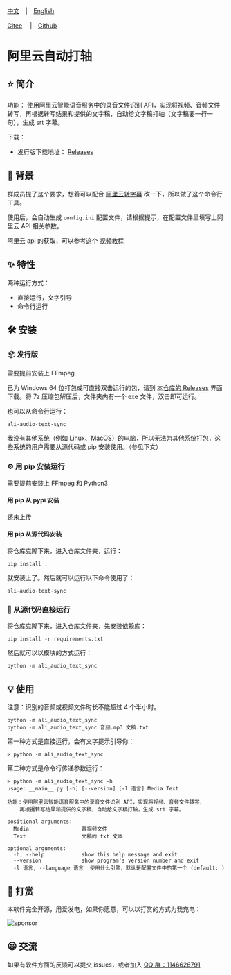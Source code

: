 [中文](./README.md)　|　[English](./README_en.md) 

[Gitee](https://gitee.com/haujet/ali-audio-text-sync) 　|　[Github](https://github.com/HaujetZhao/ali-audio-text-sync) 

# 阿里云自动打轴

## ⭐ 简介

功能： 使用阿里云智能语音服务中的录音文件识别 API，实现将视频、音频文件转写，再根据转写结果和提供的文字稿，自动给文字稿打轴（文字稿要一行一句），生成 srt 字幕。

下载：

- 发行版下载地址： [Releases](../../releases) 

## 📝 背景

群成员提了这个要求，想着可以配合 [阿里云转字幕](../../../ali-audio-to-srt) 改一下，所以做了这个命令行工具。

使用后，会自动生成 `config.ini` 配置文件，请根据提示，在配置文件里填写上阿里云 API 相关参数。

阿里云 api 的获取，可以参考这个 [视频教程](https://www.bilibili.com/video/BV18T4y1E7FF?p=11)

## ✨ 特性

两种运行方式：

- 直接运行，文字引导
- 命令行运行

## 🛠️ 安装

### 📦 发行版

需要提前安装上 FFmpeg

已为 Windows 64 位打包成可直接双击运行的包，请到 [本仓库的 Releases](../../releases) 界面下载。将 7z 压缩包解压后，文件夹内有一个 exe 文件，双击即可运行。 

也可以从命令行运行：

```
ali-audio-text-sync
```

我没有其他系统（例如 Linux、MacOS）的电脑，所以无法为其他系统打包，这些系统的用户需要从源代码或 pip 安装使用。（参见下文）

### ⚙️ 用 pip 安装运行

需要提前安装上 FFmpeg 和 Python3

#### 用 pip 从 pypi 安装

还未上传

#### 用 pip 从源代码安装

将仓库克隆下来，进入仓库文件夹，运行：

```
pip install .
```

就安装上了。然后就可以运行以下命令使用了：

```
ali-audio-text-sync
```

### 📄 从源代码直接运行

将仓库克隆下来，进入仓库文件夹，先安装依赖库：

```
pip install -r requirements.txt
```

然后就可以以模块的方式运行：

```
python -m ali_audio_text_sync
```

## 💡 使用

注意：识别的音频或视频文件时长不能超过 4 个半小时。

```
python -m ali_audio_text_sync
python -m ali_audio_text_sync 音频.mp3 文稿.txt
```

第一种方式是直接运行，会有文字提示引导你：

```
> python -m ali_audio_text_sync

```

第二种方式是命令行传递参数运行：

```
> python -m ali_audio_text_sync -h
usage: __main__.py [-h] [--version] [-l 语言] Media Text

功能：使用阿里云智能语音服务中的录音文件识别 API，实现将视频、音频文件转写，
    再根据转写结果和提供的文字稿，自动给文字稿打轴，生成 srt 字幕。

positional arguments:
  Media                 音视频文件
  Text                  文稿的 txt 文本

optional arguments:
  -h, --help            show this help message and exit
  --version             show program's version number and exit
  -l 语言, --language 语言  使用什么引擎，默认是配置文件中的第一个 (default: )
```

## 🔋 打赏

本软件完全开源，用爱发电，如果你愿意，可以以打赏的方式为我充电：

![sponsor](file://D:/Users/Haujet/Code/Python%20%E6%88%91%E7%9A%84%E4%BB%93%E5%BA%93/%E9%98%BF%E9%87%8C%E4%BA%91%E8%87%AA%E5%8A%A8%E6%89%93%E8%BD%B4/assets/Sponsor.png?lastModify=1614088252)

## 😀 交流

如果有软件方面的反馈可以提交 issues，或者加入 [QQ 群：1146626791](https://qm.qq.com/cgi-bin/qm/qr?k=DgiFh5cclAElnELH4mOxqWUBxReyEVpm&jump_from=webapi) 
